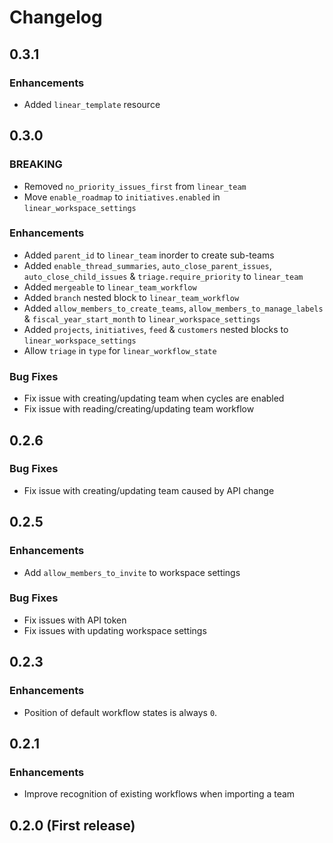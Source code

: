 # Changelog

## 0.3.1

### Enhancements
* Added `linear_template` resource

## 0.3.0

### BREAKING
* Removed `no_priority_issues_first` from `linear_team`
* Move `enable_roadmap` to `initiatives.enabled` in `linear_workspace_settings`

### Enhancements
* Added `parent_id` to `linear_team` inorder to create sub-teams
* Added `enable_thread_summaries`, `auto_close_parent_issues`, `auto_close_child_issues` & `triage.require_priority` to `linear_team`
* Added `mergeable` to `linear_team_workflow`
* Added `branch` nested block to `linear_team_workflow`
* Added `allow_members_to_create_teams`, `allow_members_to_manage_labels` & `fiscal_year_start_month` to `linear_workspace_settings`
* Added `projects`, `initiatives`, `feed` & `customers` nested blocks to `linear_workspace_settings`
* Allow `triage` in `type` for `linear_workflow_state`

### Bug Fixes
* Fix issue with creating/updating team when cycles are enabled
* Fix issue with reading/creating/updating team workflow

## 0.2.6

### Bug Fixes
* Fix issue with creating/updating team caused by API change

## 0.2.5

### Enhancements
* Add `allow_members_to_invite` to workspace settings

### Bug Fixes
* Fix issues with API token
* Fix issues with updating workspace settings

## 0.2.3

### Enhancements
* Position of default workflow states is always `0`.

## 0.2.1

### Enhancements
* Improve recognition of existing workflows when importing a team

## 0.2.0 (First release)
